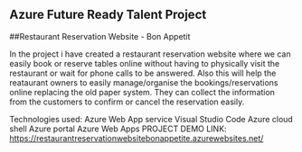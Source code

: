 ## Azure Future Ready Talent Project
##Restaurant Reservation Website - Bon Appetit

In the project i have created a restaurant reservation website where we can easily book or reserve tables online without having to physically visit the restaurant or wait for
phone calls to be answered. Also this will help the reataurant owners to easily manage/organise the bookings/reservations online replacing the old paper system. They can collect
the information from the customers to confirm or cancel the reservation easily.

Technologies used:
Azure Web App service
Visual Studio Code
Azure cloud shell
Azure portal
Azure Web Apps PROJECT DEMO LINK: https://restaurantreservationwebsitebonappetite.azurewebsites.net/
